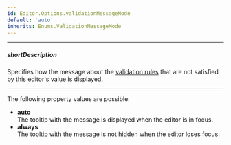 ```yaml
---
id: Editor.Options.validationMessageMode
default: 'auto'
inherits: Enums.ValidationMessageMode
---
```

---
##### shortDescription
Specifies how the message about the [validation rules](/api-reference/10%20UI%20Components/dxValidator/8%20Validation%20Rules '/Documentation/ApiReference/UI_Components/dxValidator/Validation_Rules/') that are not satisfied by this editor's value is displayed.

---
The following property values are possible:

- **auto**  
The tooltip with the message is displayed when the editor is in focus.
- **always**  
The tooltip with the message is not hidden when the editor loses focus.
